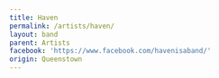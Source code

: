 ```yaml
---
title: Haven
permalink: /artists/haven/
layout: band
parent: Artists
facebook: 'https://www.facebook.com/havenisaband/'
origin: Queenstown
---
```

